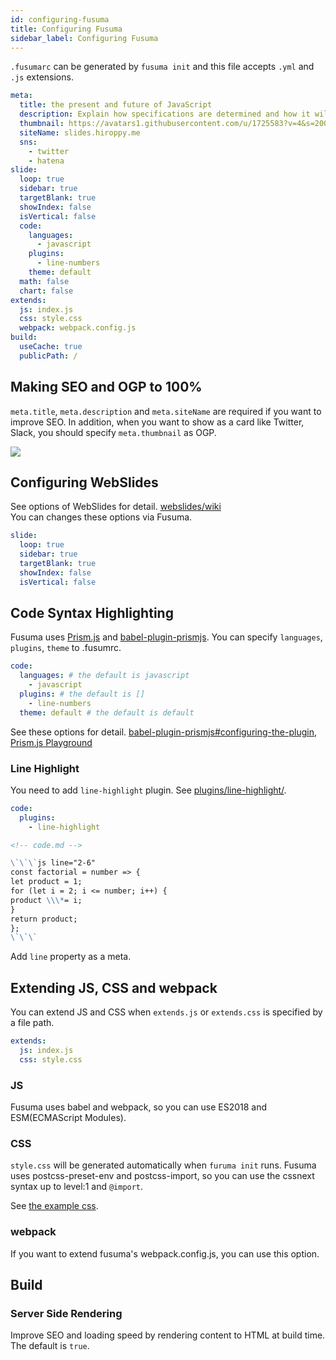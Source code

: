 ```yaml
---
id: configuring-fusuma
title: Configuring Fusuma
sidebar_label: Configuring Fusuma
---
```


`.fusumarc` can be generated by `fusuma init` and this file accepts `.yml` and `.js` extensions.

```yml
meta:
  title: the present and future of JavaScript
  description: Explain how specifications are determined and how it will be in the future.
  thumbnail: https://avatars1.githubusercontent.com/u/1725583?v=4&s=200
  siteName: slides.hiroppy.me
  sns:
    - twitter
    - hatena
slide:
  loop: true
  sidebar: true
  targetBlank: true
  showIndex: false
  isVertical: false
  code:
    languages:
      - javascript
    plugins:
      - line-numbers
    theme: default
  math: false
  chart: false
extends:
  js: index.js
  css: style.css
  webpack: webpack.config.js
build:
  useCache: true
  publicPath: /
```

## Making SEO and OGP to 100%

`meta.title`, `meta.description` and `meta.siteName` are required if you want to improve SEO. In addition, when you want to show as a card like Twitter, Slack, you should specify `meta.thumbnail` as OGP.

![](assets/configuring-fusuma-ogp.png)

## Configuring WebSlides

See options of WebSlides for detail. [webslides/wiki](https://github.com/webslides/WebSlides/wiki/Core-API#options)  
You can changes these options via Fusuma.

```yml
slide:
  loop: true
  sidebar: true
  targetBlank: true
  showIndex: false
  isVertical: false
```

## Code Syntax Highlighting

Fusuma uses [Prism.js](https://prismjs.com/) and [babel-plugin-prismjs](https://github.com/mAAdhaTTah/babel-plugin-prismjs). You can specify `languages`, `plugins`, `theme` to .fusumrc.

```yml
code:
  languages: # the default is javascript
    - javascript
  plugins: # the default is []
    - line-numbers
  theme: default # the default is default
```

See these options for detail. [babel-plugin-prismjs#configuring-the-plugin](https://github.com/mAAdhaTTah/babel-plugin-prismjs#configuring-the-plugin), [Prism.js Playground](https://prismjs.com/test.html#language=markup)

### Line Highlight

You need to add `line-highlight` plugin. See [plugins/line-highlight/](https://prismjs.com/plugins/line-highlight/).

```yml
code:
  plugins:
    - line-highlight
```

```md
<!-- code.md -->

\`\`\`js line="2-6"
const factorial = number => {
let product = 1;
for (let i = 2; i <= number; i++) {
product \\\*= i;
}
return product;
};
\`\`\`
```

Add `line` property as a meta.

## Extending JS, CSS and webpack

You can extend JS and CSS when `extends.js` or `extends.css` is specified by a file path.

```yml
extends:
  js: index.js
  css: style.css
```

### JS

Fusuma uses babel and webpack, so you can use ES2018 and ESM(ECMAScript Modules).

### CSS

`style.css` will be generated automatically when `furuma init` runs. Fusuma uses postcss-preset-env and postcss-import, so you can use the cssnext syntax up to level:1 and `@import`.

See [the example css](https://github.com/hiroppy/fusuma/blob/master/samples/intro/style.css).

### webpack

If you want to extend fusuma's webpack.config.js, you can use this option.

## Build

### Server Side Rendering

Improve SEO and loading speed by rendering content to HTML at build time.  
The default is `true`.
